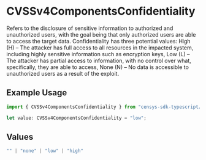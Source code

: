 # CVSSv4ComponentsConfidentiality

Refers to the disclosure of sensitive information to authorized and unauthorized users, with the goal being that only authorized users are able to access the target data. Confidentiality has three potential values: High (H) – The attacker has full access to all resources in the impacted system, including highly sensitive information such as encryption keys, Low (L) – The attacker has partial access to information, with no control over what, specifically, they are able to access, None (N) – No data is accessible to unauthorized users as a result of the exploit.

## Example Usage

```typescript
import { CVSSv4ComponentsConfidentiality } from "censys-sdk-typescript/models/components";

let value: CVSSv4ComponentsConfidentiality = "low";
```

## Values

```typescript
"" | "none" | "low" | "high"
```